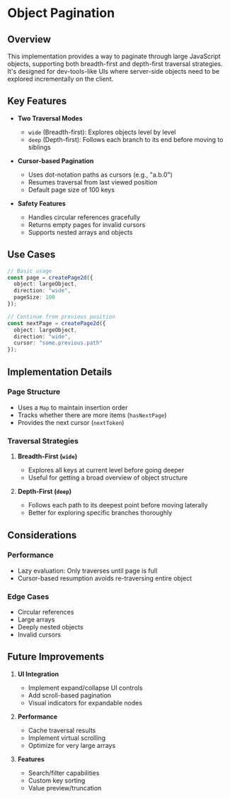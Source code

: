 # Object Pagination

## Overview
This implementation provides a way to paginate through large JavaScript objects, supporting both breadth-first and depth-first traversal strategies. It's designed for dev-tools-like UIs where server-side objects need to be explored incrementally on the client.

## Key Features

- **Two Traversal Modes**
  - `wide` (Breadth-first): Explores objects level by level
  - `deep` (Depth-first): Follows each branch to its end before moving to siblings

- **Cursor-based Pagination**
  - Uses dot-notation paths as cursors (e.g., "a.b.0")
  - Resumes traversal from last viewed position
  - Default page size of 100 keys

- **Safety Features**
  - Handles circular references gracefully
  - Returns empty pages for invalid cursors
  - Supports nested arrays and objects

## Use Cases

```typescript
// Basic usage
const page = createPage2d({
  object: largeObject,
  direction: "wide",
  pageSize: 100
});

// Continue from previous position
const nextPage = createPage2d({
  object: largeObject,
  direction: "wide",
  cursor: "some.previous.path"
});
```

## Implementation Details

### Page Structure
- Uses a `Map` to maintain insertion order
- Tracks whether there are more items (`hasNextPage`)
- Provides the next cursor (`nextToken`)

### Traversal Strategies
1. **Breadth-First (`wide`)**
   - Explores all keys at current level before going deeper
   - Useful for getting a broad overview of object structure

2. **Depth-First (`deep`)**
   - Follows each path to its deepest point before moving laterally
   - Better for exploring specific branches thoroughly

## Considerations

### Performance
- Lazy evaluation: Only traverses until page is full
- Cursor-based resumption avoids re-traversing entire object

### Edge Cases
- Circular references
- Large arrays
- Deeply nested objects
- Invalid cursors

## Future Improvements

1. **UI Integration**
   - Implement expand/collapse UI controls
   - Add scroll-based pagination
   - Visual indicators for expandable nodes

2. **Performance**
   - Cache traversal results
   - Implement virtual scrolling
   - Optimize for very large arrays

3. **Features**
   - Search/filter capabilities
   - Custom key sorting
   - Value preview/truncation
